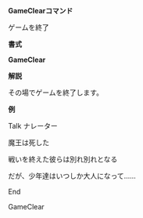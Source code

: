 **GameClearコマンド**

ゲームを終了

**書式**

**GameClear**

**解説**

その場でゲームを終了します。

**例**

Talk ナレーター

魔王は死した

戦いを終えた彼らは別れ別れとなる

だが、少年達はいつしか大人になって……

End

GameClear
